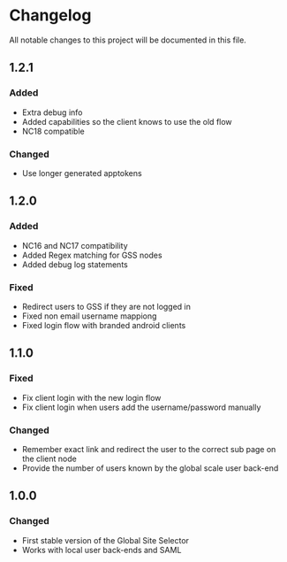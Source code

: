 # Changelog
All notable changes to this project will be documented in this file.

## 1.2.1

### Added
- Extra debug info
- Added capabilities so the client knows to use the old flow
- NC18 compatible

### Changed
- Use longer generated apptokens

## 1.2.0

### Added
- NC16 and NC17 compatibility
- Added Regex matching for GSS nodes
- Added debug log statements

### Fixed
- Redirect users to GSS if they are not logged in
- Fixed non email username mappiong
- Fixed login flow with branded android clients

## 1.1.0

### Fixed

- Fix client login with the new login flow
- Fix client login when users add the username/password manually

### Changed

- Remember exact link and redirect the user to the correct sub page on the client node
- Provide the number of users known by the global scale user back-end

## 1.0.0

### Changed

- First stable version of the Global Site Selector
- Works with local user back-ends and SAML

